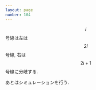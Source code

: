 ```yaml
---
layout: page
number: 104
---
```

$$ i $$ 号線は左は $$ 2i $$ 号線, 右は $$ 2i+1 $$ 号線に分岐する.

あとはシミュレーションを行う.
